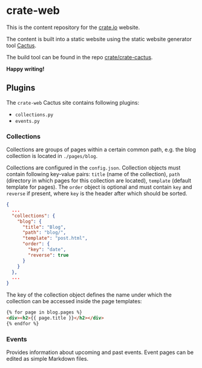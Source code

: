 # crate-web

This is the content repository for the [crate.io](https://crate.io) website.

The content is built into a static website using the static website generator
tool [Cactus](https://github.com/koenbok/Cactus).

The build tool can be found in the repo [crate/crate-cactus](https://github.com/crate/crate-cactus).

**Happy writing!**


## Plugins

The `crate-web` Cactus site contains following plugins:

* `collections.py`
* `events.py`

### Collections

Collections are groups of pages within a certain common path,
e.g. the blog collection is located in `./pages/blog`.

Collections are configured in the `config.json`. Collection objects must contain
following key-value pairs: `title` (name of the collection), `path` (directory
in which pages for this collection are located), `template` (default template for
pages).
The `order` object is optional and must contain `key` and `reverse` if present,
where `key` is the header after which should be sorted.

```json
{
  ...
  "collections": {
    "blog": {
      "title": "Blog",
      "path": "blog/",
      "template": "post.html",
      "order": {
        "key": "date",
        "reverse": true
      }
    }
  },
  ...
}
```

The key of the collection object defines the name under which the collection
can be accessed inside the page templates:

```html
{% for page in blog.pages %}
<div><h2>{{ page.title }}</h2></div>
{% endfor %}
```

### Events

Provides information about upcoming and past events.
Event pages can be edited as simple Markdown files.
